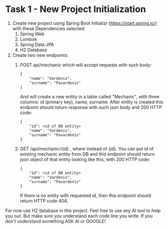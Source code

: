 # Task 1 - New Project Initialization

1. Create new project using Spring Boot Initializr (https://start.spring.io/) with these Dependencies selected:
   1. Spring Web
   2. Lombok
   3. Spring Data JPA
   4. H2 Database
2. Create two new endpoints:
   1. POST api/mechanic which will accept requests with such body:
       
          {
              "name": "Vardenis",
              "surname": "Pavardenis"
          }

       And will create a new entity in a table called "Mechanic", with three columns: id (primary key), name, surname.
       After entity is created this endpoint should return response with such json body and 200 HTTP code:

          {
              "id": <id of DB entity>
              "name": "Vardenis",
              "surname": "Pavardenis"
          }
   2. GET /api/mechanic/{id} , where instead of {id}. You can put id of existing mechanic entity from DB and this endpoint should return json object of that entity looking like this, with 200 HTTP code:

          {
              "id": <id of DB entity>
              "name": "Vardenis",
              "surname": "Pavardenis"
          }
      If there is no entity with requested id, then this endpoint should return HTTP code 404.

For now use H2 database in this project. Feel free to use any AI tool to help you out. But make sure you understand each code line you write. If you don't understand something ASK AI or GOOGLE!